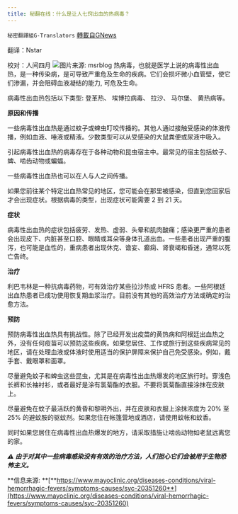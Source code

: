 ```yaml
---
title: 秘翻在线：什么是让人七窍出血的热病毒？
---
```

`秘密翻譯組G-Translators` [轉載自GNews](https://gnews.org/zh-hans/1553478/)

翻译：Nstar

校对：人间四月
![](https://assets.gnews.org/wp-content/uploads/2021/09/Screenshot-2021-09-25-122643.jpg)图片来源: msrblog
热病毒，也就是医学上说的病毒性出血热，是一种传染病，是可导致严重危及生命的疾病。它们会损坏微小血管壁，使它们渗漏，并会阻碍血液凝结的能力, 可危及生命。

病毒性出血热包括以下类型: 登革热、 埃博拉病毒、  拉沙、  马尔堡、 黄热病等。

**原因和传播**

一些病毒性出血热是通过蚊子或蜱虫叮咬传播的。其他人通过接触受感染的体液传播，例如血液、唾液或精液。少数类型可以从受感染的大鼠粪便或尿液中吸入。

引起病毒性出血热的病毒存在于各种动物和昆虫宿主中。最常见的宿主包括蚊子、蜱、啮齿动物或蝙蝠。

一些病毒性出血热也可以在人与人之间传播。

如果您前往某个特定出血热常见的地区，您可能会在那里被感染，但直到您回家后才会出现症状。根据病毒的类型，出现症状可能需要 2 到 21 天。

**症状**

病毒性出血热的症状包括疲劳、发热、虚弱、头晕和肌肉酸痛；感染更严重的患者会出现皮下、内脏甚至口腔、眼睛或耳朵等身体孔道出血。一些患者出现严重的腹泻，也可能是血性的，重病患者出现休克、谵妄、癫痫、肾衰竭和昏迷，通常以死亡告终。

**治疗**

利巴韦林是一种抗病毒药物，可有效治疗某些拉沙热或 HFRS 患者。一些阿根廷出血热患者已成功使用恢复期血浆治疗。目前没有其他的高效治疗方法或确定的治愈方法。

**预防**

预防病毒性出血热具有挑战性。除了已经开发出疫苗的黄热病和阿根廷出血热之外，没有任何疫苗可以预防这些疾病。如果您居住、工作或旅行到这些疾病常见的地区，请在处理血液或体液时使用适当的保护屏障来保护自己免受感染。例如，戴手套、戴眼罩和面罩。

尽量避免蚊子和蜱虫这些昆虫，尤其是在病毒性出血热爆发的地区旅行时。穿浅色长裤和长袖衬衫，或者最好是涂有氯菊酯的衣服。不要将氯菊酯直接涂抹在皮肤上。

尽量避免在蚊子最活跃的黄昏和黎明外出，并在皮肤和衣服上涂抹浓度为 20% 至 25% 的避蚊胺的驱蚊剂。如果您住在帐篷营地或酒店，请使用蚊帐和蚊香。

同时如果您居住在病毒性出血热爆发的地方，请采取措施让啮齿动物如老鼠远离您的家。

***⚠️ 由于对其中一些病毒感染没有有效的治疗方法，人们担心它们会被用于生物恐怖主义。***

**信息来源: **[**https://www.mayoclinic.org/diseases-conditions/viral-hemorrhagic-fevers/symptoms-causes/syc-20351260**](https://www.mayoclinic.org/diseases-conditions/viral-hemorrhagic-fevers/symptoms-causes/syc-20351260)
